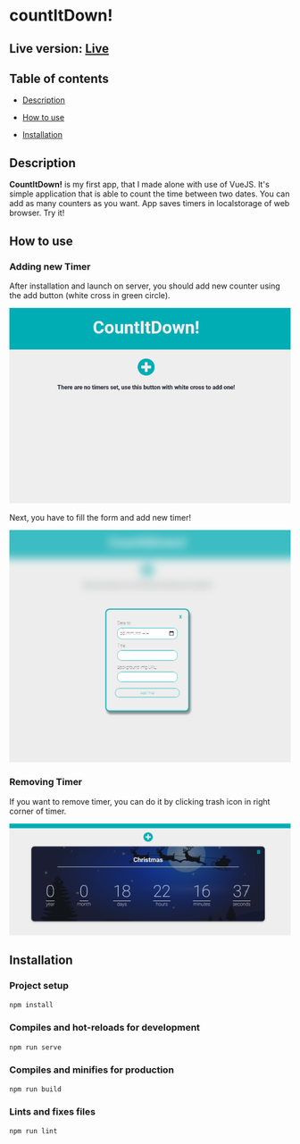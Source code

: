 # countItDown!
## Live version: [Live](https://michalosik.github.io/countdowner/)
## Table of contents

* [Description](#description)

* [How to use](#how-to-use) 

* [Installation](#installation)

## Description


**CountItDown!** is my first app, that I made alone with use of VueJS. It's simple application that is able to count the time between two dates. You can add as many counters as you want. App saves timers in localstorage of web browser. Try it!


## How to use

### Adding new Timer

After installation and launch on server, you should add new counter using the add button (white cross in green circle).

![How to Add](./readmeImg/add.png)


Next, you have to fill the form and add new timer!

![Form](./readmeImg/form.png)

### Removing Timer

If you want to remove timer, you can do it by clicking trash icon in right corner of timer.

![Remove](./readmeImg/timer.png)
## Installation

### Project setup

```
npm install
```

### Compiles and hot-reloads for development

```
npm run serve
```

### Compiles and minifies for production

```
npm run build
```

### Lints and fixes files

```
npm run lint
```


